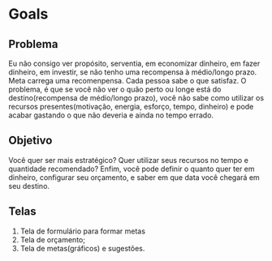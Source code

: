 # Goals 

## Problema
Eu não consigo ver propósito, serventia, em economizar dinheiro, em fazer dinheiro, em investir, se não tenho uma recompensa à médio/longo prazo. Meta carrega uma recomenpensa. Cada pessoa sabe o que satisfaz.
O problema, é que se você não ver o quão perto ou longe está do destino(recompensa de médio/longo prazo), você não sabe como utilizar os recursos presentes(motivação, energia, esforço, tempo, dinheiro) e pode acabar gastando o que não deveria e ainda no tempo errado. 

## Objetivo
Você quer ser mais estratégico? Quer utilizar seus recursos no tempo e quantidade recomendado?
Enfim, você pode definir o quanto quer ter em dinheiro, configurar seu orçamento, e saber em que data você chegará em seu destino. 

## Telas
1. Tela de formulário para formar metas
2. Tela de orçamento;
3. Tela de metas(gráficos) e sugestões.
